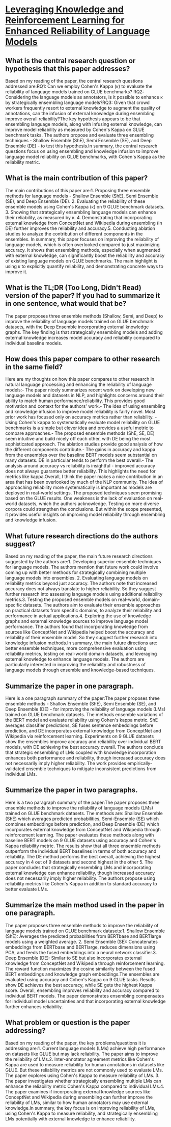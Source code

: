 # [Leveraging Knowledge and Reinforcement Learning for Enhanced Reliability   of Language Models](https://arxiv.org/abs/2308.13467)

## What is the central research question or hypothesis that this paper addresses?

 Based on my reading of the paper, the central research questions addressed are:RQ1: Can we employ Cohen's Kappa (κ) to evaluate the reliability of language models trained on GLUE benchmarks? RQ2: Considering the language models as annotators, is it possible to enhance κ by strategically ensembling language models?RQ3: Given that crowd workers frequently resort to external knowledge to augment the quality of annotations, can the infusion of external knowledge during ensembling improve overall reliability?The key hypothesis appears to be that ensembling language models, along with infusing external knowledge, can improve model reliability as measured by Cohen's Kappa on GLUE benchmark tasks. The authors propose and evaluate three ensembling techniques - Shallow Ensemble (ShE), Semi Ensemble (SE), and Deep Ensemble (DE) - to test this hypothesis.In summary, the central research questions focus on using ensembling and knowledge infusion to improve language model reliability on GLUE benchmarks, with Cohen's Kappa as the reliability metric.


## What is the main contribution of this paper?

 The main contributions of this paper are:1. Proposing three ensemble methods for language models - Shallow Ensemble (ShE), Semi Ensemble (SE), and Deep Ensemble (DE). 2. Evaluating the reliability of these ensemble models using Cohen's Kappa (κ) on 9 GLUE benchmark datasets. 3. Showing that strategically ensembling language models can enhance their reliability, as measured by κ. 4. Demonstrating that incorporating external knowledge from ConceptNet and Wikipedia during ensembling (in DE) further improves the reliability and accuracy.5. Conducting ablation studies to analyze the contribution of different components in the ensembles. In summary, this paper focuses on improving the reliability of language models, which is often overlooked compared to just maximizing accuracy. It shows that ensembling methods, especially when augmented with external knowledge, can significantly boost the reliability and accuracy of existing language models on GLUE benchmarks. The main highlight is using κ to explicitly quantify reliability, and demonstrating concrete ways to improve it.


## What is the TL;DR (Too Long, Didn't Read) version of the paper? If you had to summarize it in one sentence, what would that be?

 The paper proposes three ensemble methods (Shallow, Semi, and Deep) to improve the reliability of language models trained on GLUE benchmark datasets, with the Deep Ensemble incorporating external knowledge graphs. The key finding is that strategically ensembling models and adding external knowledge increases model accuracy and reliability compared to individual baseline models.


## How does this paper compare to other research in the same field?

 Here are my thoughts on how this paper compares to other research in natural language processing and enhancing the reliability of language models:- The paper nicely summarizes recent work on developing new language models and datasets in NLP, and highlights concerns around their ability to match human performance/reliability. This provides good motivation and context for the authors' work.- The idea of using ensembling and knowledge infusion to improve model reliability is fairly novel. Most prior work has focused only on accuracy metrics rather than reliability. - Using Cohen's kappa to systematically evaluate model reliability on GLUE benchmarks is a simple but clever idea and provides a useful metric to compare approaches.- The proposed ensemble methods (ShE, SE, DE) seem intuitive and build nicely off each other, with DE being the most sophisticated approach. The ablation studies provide good analysis of how the different components contribute.- The gains in accuracy and kappa from the ensembles over the baseline BERT models seem substantial on many datasets. DE in particular tends to perform the best overall.- The analysis around accuracy vs reliability is insightful - improved accuracy does not always guarantee better reliability. This highlights the need for metrics like kappa.Overall, I think the paper makes a nice contribution in an area that has been overlooked by much of the NLP community. The idea of approaching reliability more systematically is important as models are deployed in real-world settings. The proposed techniques seem promising based on the GLUE results. One weakness is the lack of evaluation on real-world datasets, which the authors acknowledge. Testing on more diverse corpora could strengthen the conclusions. But within the scope presented, it provides useful insights on improving model reliability through ensembling and knowledge infusion.


## What future research directions do the authors suggest?

 Based on my reading of the paper, the main future research directions suggested by the authors are:1. Developing superior ensemble techniques for language models. The authors mention that future work could involve coming up with better methods for strategically combining multiple language models into ensembles. 2. Evaluating language models on reliability metrics beyond just accuracy. The authors note that increased accuracy does not always translate to higher reliability. So they suggest further research into assessing language models using additional reliability metrics.3. Testing the proposed ensemble models on real-world, domain-specific datasets. The authors aim to evaluate their ensemble approaches on practical datasets from specific domains, to analyze their reliability and performance in actual applications.4. Exploring the use of knowledge graphs and external knowledge sources to improve language model performance. The authors found that incorporating knowledge from sources like ConceptNet and Wikipedia helped boost the accuracy and reliability of their ensemble model. So they suggest further research into knowledge infusion methods.In summary, the main future directions are: better ensemble techniques, more comprehensive evaluation using reliability metrics, testing on real-world domain datasets, and leveraging external knowledge to enhance language models. The authors are particularly interested in improving the reliability and robustness of language models through ensemble and knowledge-based techniques.


## Summarize the paper in one paragraph.

 Here is a one paragraph summary of the paper:The paper proposes three ensemble methods - Shallow Ensemble (ShE), Semi Ensemble (SE), and Deep Ensemble (DE) - for improving the reliability of language models (LMs) trained on GLUE benchmark datasets. The methods ensemble variations of the BERT model and evaluate reliability using Cohen's kappa metric. ShE averages classifier predictions, SE fuses sentence embeddings before prediction, and DE incorporates external knowledge from ConceptNet and Wikipedia via reinforcement learning. Experiments on 9 GLUE datasets show the ensembles improve accuracy and reliability over individual BERT models, with DE achieving the best accuracy overall. The authors conclude that strategic ensembling of LMs coupled with knowledge incorporation enhances both performance and reliability, though increased accuracy does not necessarily imply higher reliability. The work provides empirically-validated ensemble techniques to mitigate inconsistent predictions from individual LMs.


## Summarize the paper in two paragraphs.

 Here is a two paragraph summary of the paper:The paper proposes three ensemble methods to improve the reliability of language models (LMs) trained on GLUE benchmark datasets. The methods are: Shallow Ensemble (ShE) which averages predicted probabilities, Semi-Ensemble (SE) which combines embeddings before prediction, and Deep Ensemble (DE) which incorporates external knowledge from ConceptNet and Wikipedia through reinforcement learning. The paper evaluates these methods along with baseline BERT models on 9 GLUE datasets using accuracy and Cohen's Kappa reliability metric. The results show that all three ensemble methods outperform the individual BERT baselines in terms of both accuracy and reliability. The DE method performs the best overall, achieving the highest accuracy in 4 out of 9 datasets and second highest in the other 5. The paper concludes that strategically ensembling LMs and incorporating external knowledge can enhance reliability, though increased accuracy does not necessarily imply higher reliability. The authors propose using reliability metrics like Cohen's Kappa in addition to standard accuracy to better evaluate LMs.


## Summarize the main method used in the paper in one paragraph.

 The paper proposes three ensemble methods to improve the reliability of language models trained on GLUE benchmark datasets:1. Shallow Ensemble (ShE): Averages the predicted probabilities from BERTbase and BERTlarge models using a weighted average. 2. Semi Ensemble (SE): Concatenates embeddings from BERTbase and BERTlarge, reduces dimensions using PCA, and feeds the fused embeddings into a neural network classifier.3. Deep Ensemble (DE): Similar to SE but also incorporates external knowledge from ConceptNet and Wikipedia through reinforcement learning. The reward function maximizes the cosine similarity between the fused BERT embeddings and knowledge graph embeddings.The ensembles are evaluated using accuracy and Cohen's Kappa on 9 GLUE tasks. Results show DE achieves the best accuracy, while SE gets the highest Kappa score. Overall, ensembling improves reliability and accuracy compared to individual BERT models. The paper demonstrates ensembling compensates for individual model uncertainties and that incorporating external knowledge further enhances reliability.


## What problem or question is the paper addressing?

 Based on my reading of the paper, the key problems/questions it is addressing are:1. Current language models (LMs) achieve high performance on datasets like GLUE but may lack reliability. The paper aims to improve the reliability of LMs.2. Inter-annotator agreement metrics like Cohen's Kappa are used to measure reliability for human annotations in datasets like GLUE. But these reliability metrics are not commonly used to evaluate LMs. The paper explores using Cohen's Kappa to measure reliability of LMs. 3. The paper investigates whether strategically ensembling multiple LMs can enhance the reliability metric Cohen's Kappa compared to individual LMs.4. The paper examines if incorporating external knowledge sources like ConceptNet and Wikipedia during ensembling can further improve the reliability of LMs, similar to how human annotators may use external knowledge.In summary, the key focus is on improving reliability of LMs, using Cohen's Kappa to measure reliability, and strategically ensembling LMs potentially with external knowledge to enhance reliability.
